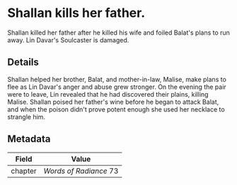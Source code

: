 # Shallan kills her father.
Shallan killed her father after he killed his wife and foiled Balat's plans to run away. Lin Davar's Soulcaster is damaged.

## Details
Shallan helped her brother, Balat, and mother-in-law, Malise, make plans to flee as Lin Davar's anger and abuse grew stronger. On the evening the pair were to leave, Lin revealed that he had discovered their plains, killing Malise. Shallan poised her father's wine before he began to attack Balat, and when the poison didn't prove potent enough she used her necklace to strangle him.

## Metadata
| Field | Value |
| ----- | ----- |
| chapter | *Words of Radiance* 73 |
